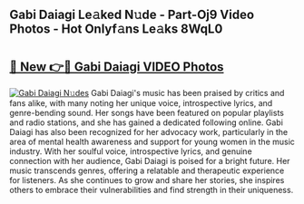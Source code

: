 ## Gabi Daiagi Le𝚊ked N𝚞de - Part-Oj9 Video Photos - Hot Onlyf𝚊ns Le𝚊ks 8WqL0

# <h2><a href="http://ab80667.deff.icu/?id=Gabi+Daiagi">🔗 New 👉🔴 Gabi Daiagi VIDEO Photos</a></h2>

[![Gabi Daiagi N𝚞des](https://i.imgur.com/rIISA9y.gif)](http://ab80667.deff.icu/?id=Gabi+Daiagi)
Gabi Daiagi's music has been praised by critics and fans alike, with many noting her unique voice, introspective lyrics, and genre-bending sound. Her songs have been featured on popular playlists and radio stations, and she has gained a dedicated following online. Gabi Daiagi has also been recognized for her advocacy work, particularly in the area of mental health awareness and support for young women in the music industry. With her soulful voice, introspective lyrics, and genuine connection with her audience, Gabi Daiagi is poised for a bright future. Her music transcends genres, offering a relatable and therapeutic experience for listeners. As she continues to grow and share her stories, she inspires others to embrace their vulnerabilities and find strength in their uniqueness.

